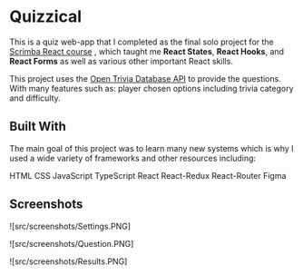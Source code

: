 # Quizzical
This is a quiz web-app that I completed as the final solo project for the [Scrimba React course](https://scrimba.com/learn/learnreact) , which taught me **React States**, **React Hooks**, and **React Forms** as well as various other important React skills.

This project uses the [Open Trivia Database API](https://opentdb.com/) to provide the questions. With many features such as: player chosen options including trivia category and difficulty.

## Built With
The main goal of this project was to learn many new systems which is why I used a wide variety of frameworks and other resources including:

HTML
CSS
JavaScript
TypeScript
React
React-Redux
React-Router
Figma

## Screenshots
![src/screenshots/Settings.PNG]

![src/screenshots/Question.PNG]

![src/screenshots/Results.PNG]
